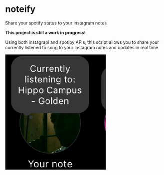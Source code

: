 # noteify
Share your spotify status to your instagram notes

**This project is still a work in progress!** 

Using both instagrapi and spotipy APIs, this script allows you to share your currently listened to song to your instagram notes and updates in real time

![](/assets/CaptureNoteify.PNG)
